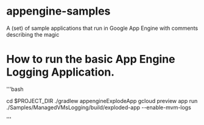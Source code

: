 # appengine-samples
A (set) of sample applications that run in Google App Engine with comments describing the magic

How to run the basic App Engine Logging Application.
=======================================================

'''bash 

 cd $PROJECT_DIR
 ./gradlew appengineExplodeApp
 gcloud preview app run ./Samples/ManagedVMsLogging/build/exploded-app --enable-mvm-logs

'''
  

